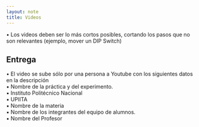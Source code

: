 ```yaml
---
layout: note
title: Videos
---
```


• Los videos deben ser lo más cortos posibles, cortando los pasos que no son relevantes (ejemplo, mover un DIP Switch)  
  

## Entrega

  
• El video se sube sólo por una persona a Youtube con los siguientes datos en la descripción  
▪ Nombre de la práctica y del experimento.  
▪ Instituto Politécnico Nacional  
▪ UPIITA  
▪ Nombre de la materia  
▪ Nombre de los integrantes del equipo de alumnos.  
▪ Nombre del Profesor